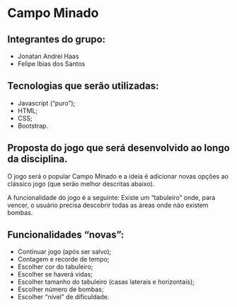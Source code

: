 # Campo Minado

## Integrantes do grupo:
- Jonatan Andrei Haas
- Felipe Ibias dos Santos

## Tecnologias que serão utilizadas:
- Javascript (“puro”);
- HTML;
- CSS;
- Bootstrap.

## Proposta do jogo que será desenvolvido ao longo da disciplina.
O jogo será o popular Campo Minado e a ideia é adicionar novas opções ao clássico jogo (que serão melhor descritas abaixo).

A funcionalidade do jogo é a seguinte: Existe um “tabuleiro” onde, para vencer, o usuário precisa descobrir todas as áreas onde não existem bombas.

## Funcionalidades “novas”:
- Continuar jogo (após ser salvo);
- Contagem e recorde de tempo;
- Escolher cor do tabuleiro;
- Escolher se haverá vidas;
- Escolher tamanho do tabuleiro (casas laterais e horizontais);
- Escolher número de bombas;
- Escolher “nível” de dificuldade.

